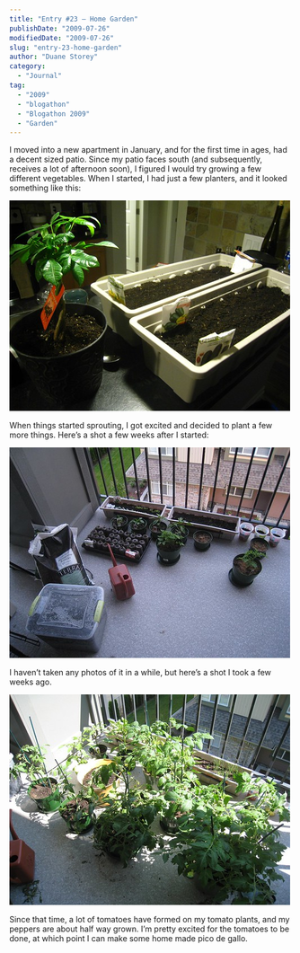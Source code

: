 ```yaml
---
title: "Entry #23 – Home Garden"
publishDate: "2009-07-26"
modifiedDate: "2009-07-26"
slug: "entry-23-home-garden"
author: "Duane Storey"
category:
  - "Journal"
tag:
  - "2009"
  - "blogathon"
  - "Blogathon 2009"
  - "Garden"
---
```


I moved into a new apartment in January, and for the first time in ages, had a decent sized patio. Since my patio faces south (and subsequently, receives a lot of afternoon soon), I figured I would try growing a few different vegetables. When I started, I had just a few planters, and it looked something like this:

[![Garden](_images/entry-23--home-garden-1.jpg)](http://www.flickr.com/photos/duanestorey/3526802951/)

When things started sprouting, I got excited and decided to plant a few more things. Here’s a shot a few weeks after I started:

[![](_images/entry-23--home-garden-2.jpg)](http://www.flickr.com/photos/duanestorey/3553438752/)

I haven’t taken any photos of it in a while, but here’s a shot I took a few weeks ago.

[![](_images/entry-23--home-garden-3.jpg)](http://www.flickr.com/photos/duanestorey/3669927414/)

Since that time, a lot of tomatoes have formed on my tomato plants, and my peppers are about half way grown. I’m pretty excited for the tomatoes to be done, at which point I can make some home made pico de gallo.